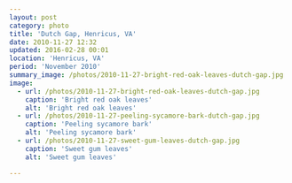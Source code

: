 ```yaml
---
layout: post
category: photo
title: 'Dutch Gap, Henricus, VA'
date: 2010-11-27 12:32
updated: 2016-02-28 00:01
location: 'Henricus, VA'
period: 'November 2010'
summary_image: /photos/2010-11-27-bright-red-oak-leaves-dutch-gap.jpg
image:
  - url: /photos/2010-11-27-bright-red-oak-leaves-dutch-gap.jpg
    caption: 'Bright red oak leaves'
    alt: 'Bright red oak leaves'
  - url: /photos/2010-11-27-peeling-sycamore-bark-dutch-gap.jpg
    caption: 'Peeling sycamore bark'
    alt: 'Peeling sycamore bark'
  - url: /photos/2010-11-27-sweet-gum-leaves-dutch-gap.jpg
    caption: 'Sweet gum leaves'
    alt: 'Sweet gum leaves'

---
```

